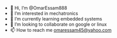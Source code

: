 - 👋 Hi, I’m @OmarEssam888
- 👀 I’m interested in mechatronics
- 🌱 I’m currently learning embedded systems
- 💞️ I’m looking to collaborate on google or linux
- 📫 How to reach me omaressam45@yahoo.com

<!---
OmarEssam888/OmarEssam888 is a ✨ special ✨ repository because its `README.md` (this file) appears on your GitHub profile.
You can click the Preview link to take a look at your changes.
--->
